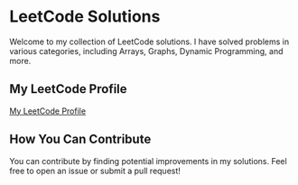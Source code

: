 # LeetCode Solutions

Welcome to my collection of LeetCode solutions. I have solved problems in various categories, including Arrays, Graphs, Dynamic Programming, and more.

## My LeetCode Profile
[My LeetCode Profile](https://leetcode.com/u/sakibchonka/)

## How You Can Contribute
You can contribute by finding potential improvements in my solutions. Feel free to open an issue or submit a pull request!
